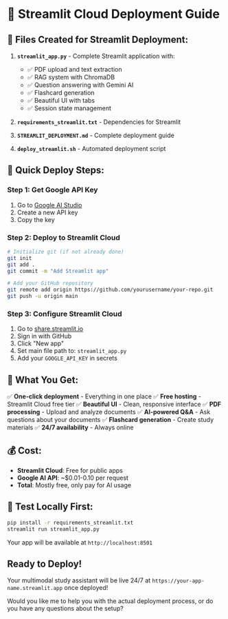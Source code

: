 # 🚀 Streamlit Cloud Deployment Guide

## 📁 **Files Created for Streamlit Deployment:**

1. **`streamlit_app.py`** - Complete Streamlit application with:
   - ✅ PDF upload and text extraction
   - ✅ RAG system with ChromaDB
   - ✅ Question answering with Gemini AI
   - ✅ Flashcard generation
   - ✅ Beautiful UI with tabs
   - ✅ Session state management

2. **`requirements_streamlit.txt`** - Dependencies for Streamlit
3. **`STREAMLIT_DEPLOYMENT.md`** - Complete deployment guide
4. **`deploy_streamlit.sh`** - Automated deployment script

## 🚀 **Quick Deploy Steps:**

### **Step 1: Get Google API Key**
1. Go to [Google AI Studio](https://makersuite.google.com/app/apikey)
2. Create a new API key
3. Copy the key

### **Step 2: Deploy to Streamlit Cloud**
```bash
# Initialize git (if not already done)
git init
git add .
git commit -m "Add Streamlit app"

# Add your GitHub repository
git remote add origin https://github.com/yourusername/your-repo.git
git push -u origin main
```

### **Step 3: Configure Streamlit Cloud**
1. Go to [share.streamlit.io](https://share.streamlit.io)
2. Sign in with GitHub
3. Click "New app"
4. Set main file path to: `streamlit_app.py`
5. Add your `GOOGLE_API_KEY` in secrets

## 🎯 **What You Get:**

✅ **One-click deployment** - Everything in one place
✅ **Free hosting** - Streamlit Cloud free tier
✅ **Beautiful UI** - Clean, responsive interface
✅ **PDF processing** - Upload and analyze documents
✅ **AI-powered Q&A** - Ask questions about your documents
✅ **Flashcard generation** - Create study materials
✅ **24/7 availability** - Always online

## 💰 **Cost:**
- **Streamlit Cloud**: Free for public apps
- **Google AI API**: ~$0.01-0.10 per request
- **Total**: Mostly free, only pay for AI usage

## 🧪 **Test Locally First:**
```bash
pip install -r requirements_streamlit.txt
streamlit run streamlit_app.py
```

Your app will be available at `http://localhost:8501`

##  **Ready to Deploy!**

Your multimodal study assistant will be live 24/7 at `https://your-app-name.streamlit.app` once deployed!

Would you like me to help you with the actual deployment process, or do you have any questions about the setup? 